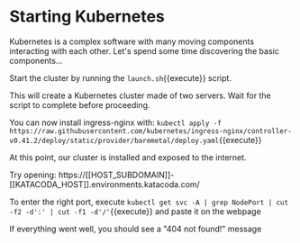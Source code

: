 # Starting Kubernetes

Kubernetes is a complex software with many moving components interacting
with each other. Let's spend some time discovering the basic components...

Start the cluster by running the `launch.sh`{{execute}} script.

This will create a Kubernetes cluster made of two servers. Wait for the
script to complete before proceeding.

You can now install ingress-nginx with: `kubectl apply -f https://raw.githubusercontent.com/kubernetes/ingress-nginx/controller-v0.41.2/deploy/static/provider/baremetal/deploy.yaml`{{execute}}

At this point, our cluster is installed and exposed to the internet.

Try opening: https://[[HOST_SUBDOMAIN]]-[[KATACODA_HOST]].environments.katacoda.com/

To enter the right port, execute `kubectl get svc -A | grep NodePort | cut -f2 -d':' | cut -f1 -d'/'`{{execute}} and paste it on the webpage

If everything went well, you should see a "404 not found!" message

